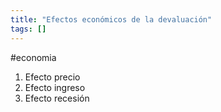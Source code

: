 ```yaml
---
title: "Efectos económicos de la devaluación"
tags: []
---
```

#economia

1. Efecto precio
2. Efecto ingreso
3. Efecto recesión
